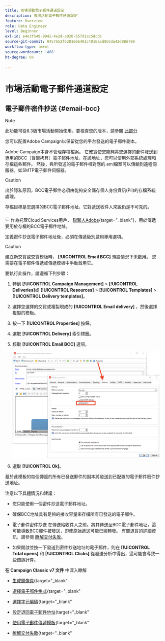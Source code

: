 ```yaml
---
title: 市場活動電子郵件通道設定
description: 市場活動電子郵件通道設定
feature: Overview
role: Data Engineer
level: Beginner
exl-id: e4e3fb49-9942-4e2d-a020-557d1ac5dcdc
source-git-commit: 9457652f62810eb401c4010acd9b5da42d88d796
workflow-type: tm+mt
source-wordcount: '466'
ht-degree: 6%

---
```


# 市場活動電子郵件通道設定

## 電子郵件密件抄送 {#email-bcc}

>[!NOTE]
>
>此功能可從8.3版市場活動開始使用。要檢查您的版本，請參閱 [此部分](../start/compatibility-matrix.md#how-to-check-your-campaign-version-and-buildversion)

您可以配置Adobe Campaign以保留從您的平台發送的電子郵件副本。

Adobe Campaign本身不管理存檔檔案。 它確實使您能夠將您選擇的郵件發送到專用的BCC（盲碳拷貝）電子郵件地址，在該地址，您可以使用外部系統處理和存檔這些郵件。 然後，與所發送的電子郵件相對應的.eml檔案可以傳輸到遠程伺服器，如SMTP電子郵件伺服器。

>[!CAUTION]
>
>出於隱私原因，BCC電子郵件必須由能夠安全儲存個人身份資訊(PII)的存檔系統處理。

存檔目標是您選擇的BCC電子郵件地址，它對遞送收件人來說仍是不可見的。

![](../assets/do-not-localize/speech.png)  作為托管Cloud Services用戶， [聯繫人Adobe](../start/campaign-faq.md#support){target=&quot;_blank&quot;}，用於傳遞要用於存檔的BCC電子郵件地址。

定義密件抄送電子郵件地址後，必須在傳遞級別啟用專用選項。

>[!CAUTION]
>
>建立新交貨或交貨模板時， **[!UICONTROL Email BCC]** 預設情況下未啟用。 您需要在電子郵件傳遞或傳遞模板中手動啟用它。


要執行此操作，請遵循下列步驟：

1. 轉到 **[!UICONTROL Campaign Management]** > **[!UICONTROL Deliveries]**&#x200B;或 **[!UICONTROL Resources]** > **[!UICONTROL Templates]** > **[!UICONTROL Delivery templates]**。
1. 選擇您選擇的交貨或複製現成的 **[!UICONTROL Email delivery]** ，然後選擇複製的模板。
1. 按一下 **[!UICONTROL Properties]** 按鈕。
1. 選取 **[!UICONTROL Delivery]** 索引標籤。
1. 核取 **[!UICONTROL Email BCC]** 選項。

   ![](assets/email-bcc.png)

1. 選取 **[!UICONTROL Ok]**。

基於此模板的每個傳遞的所有已發送郵件的副本將發送到已配置的電子郵件密件抄送地址。

注意以下具體情況和建議：

* 您只能使用一個密件抄送電子郵件地址。

* 確保BCC地址具有足夠的接收容量來存檔所有已發送的電子郵件。

* 電子郵件密件抄送 <!--with Enhanced MTA--> 在傳送給收件人之前，將其傳送至BCC電子郵件地址，這可能導致BCC郵件被發送，即使原始遞送可能已經轉發。 有關退貨的詳細資訊，請參閱 [瞭解交付失敗](../send/delivery-failures.md)。

* 如果開啟並按一下發送到密件抄送地址的電子郵件，則在 **[!UICONTROL Total opens]** 和 **[!UICONTROL Clicks]** 從發送分析中得出，這可能會導致一些錯誤計算。

<!--Only successfully sent emails are taken in account, bounces are not.-->

**在 Campaign Classic v7 文件** 中深入瞭解

* [生成鏡像頁](https://experienceleague.adobe.com/docs/campaign-classic/using/sending-messages/sending-emails/sending-an-email/email-parameters.html#generating-mirror-page){target=&quot;_blank&quot;

* [選擇電子郵件格式](https://experienceleague.adobe.com/docs/campaign-classic/using/sending-messages/sending-emails/sending-an-email/email-parameters.html#selecting-message-formats){target=&quot;_blank&quot;

* [選擇字元編碼](https://experienceleague.adobe.com/docs/campaign-classic/using/sending-messages/sending-emails/sending-an-email/email-parameters.html#character-encoding){target=&quot;_blank&quot;

* [設定退回電子郵件地址](https://experienceleague.adobe.com/docs/campaign-classic/using/sending-messages/sending-emails/sending-an-email/email-parameters.html#managing-bounce-emails){target=&quot;_blank&quot;

* [使用電子郵件傳遞模板](https://experienceleague.adobe.com/docs/campaign-classic/using/sending-messages/using-delivery-templates/about-templates.html?lang=zh-Hant){target=&quot;_blank&quot;

* [瞭解交付失敗](https://experienceleague.adobe.com/docs/campaign-classic/using/sending-messages/monitoring-deliveries/understanding-delivery-failures.html){target=&quot;_blank&quot;
